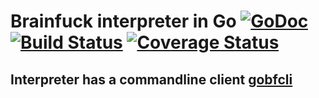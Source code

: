 # Brainfuck interpreter in Go [![GoDoc](https://godoc.org/github.com/weirdgiraffe/gobf?status.svg)](https://godoc.org/github.com/weirdgiraffe/gobf) [![Build Status](https://drone.io/github.com/weirdgiraffe/gobf/status.png)](https://drone.io/github.com/weirdgiraffe/gobf/latest) [![Coverage Status](https://coveralls.io/repos/github/weirdgiraffe/gobf/badge.svg?branch=master)](https://coveralls.io/github/weirdgiraffe/gobf?branch=master)

## Interpreter has a commandline client [gobfcli](https://github.com/weirdgiraffe/gobfcli)
